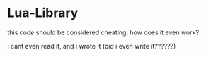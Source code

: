 # Lua-Library
this *code* should be considered cheating, how does it even work?

i cant even read it, and i wrote it (did i even write it??????)
